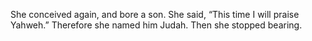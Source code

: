 She conceived again, and bore a son. She said, “This time I will praise Yahweh.” Therefore she named him Judah. Then she stopped bearing.